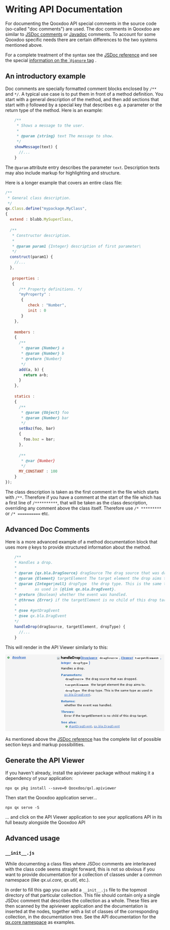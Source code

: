 # Writing API Documentation

For documenting the Qooxdoo API special comments in the source code
(so-called "doc comments") are used. The doc comments in Qooxdoo are
similar to [JSDoc comments](https://jsdoc.app/) or [Javadoc](http://docs.oracle.com/javase/7/docs/technotes/tools/solaris/javadoc.html)
        comments. To account for some Qooxdoo specific needs there are
certain differences to the two systems mentioned above.

For a complete treatment of the syntax see the [JSDoc reference](api_jsdoc_ref.md)
        and see the special [information on the \``@ignore` tag](api_jsdoc_at_ignore.md)
       .

## An introductory example

Doc comments are specially formatted comment blocks enclosed by `/**`
and `*/`. A typical use case is to put them in front of a method
definition. You start with a general description of the method, and
then add sections that start with `@` followed by a special key that
describes e.g. a parameter or the return type of the method. Here is
an example:

```javascript
    /**
     * Shows a message to the user.
     *
     * @param {string} text The message to show.
     */
    showMessage(text) {
      //...
    }
```

The `@param` attribute entry describes the parameter `text`.
Description texts may also include markup for highlighting and
structure.

Here is a longer example that covers an entire class file:

```javascript
/**
 * General class description.
 */
qx.Class.define("mypackage.MyClass",
{
  extend : blubb.MySuperClass,

  /**
   * Constructor description.
   *
   * @param param1 {Integer} description of first parameter\
   */
  construct(param1) {
    //...
  },

   properties :
   {
      /** Property definitions. */
      "myProperty" :
       {
          check : "Number",
          init : 0
       }
    },

    members :
    {
      /** 
       * @param {Number} a
       * @param {Number} b
       * @return {Number}
       */
      add(a, b) {
        return a+b;
      }
    },

    statics :
    {
      /** 
       * @param {Object} foo
       * @param {Number} bar
       */
      setBaz(foo, bar)
      {
        foo.baz = bar;
      },

      /**
       * @var {Number}
       */
      MY_CONSTANT : 100
    }
});
```

The class description is taken as the first comment in the file which
starts with `/**`. Therefore if you have a comment at the start of the
file which has a first line of `/**********`, that will be taken as
the class description, overriding any comment above the class itself.
Therefore use `/* *********` or `/* ==========` etc.

## Advanced Doc Comments

Here is a more advanced example of a method documentation block that
uses more `@` keys to provide structured information about the method.

```javascript
    /**
    * Handles a drop.
    *
    * @param {qx.bla.DragSource} dragSource The drag source that was dropped.
    * @param {Element} targetElement The target element the drop aims to.
    * @param {Integer|null} dropType  the drop type. This is the same type
    *        as used in {@link qx.bla.DragEvent}.
    * @return {Boolean} whether the event was handled.
    * @throws {Error} if the targetElement is no child of this drop target.
    *
    * @see #getDragEvent
    * @see qx.bla.DragEvent
    */
    handleDrop(dragSource, targetElement, dropType) {
      //...
    }
```

This will render in the API Viewer similarly to this:

![image](apiviewer_method.png)

As mentioned above the [JSDoc reference](api_jsdoc_ref.md) has the
complete list of possible section keys and markup possibilities.

## Generate the API Viewer

If you haven't already, install the apiviewer package without making
it a dependency of your application: 

```shell script
npx qx pkg install --save=0 Qooxdoo/qxl.apiviewer
```

Then start the Qooxdoo application server...

```shell script
npx qx serve -S
```

... and click on the API Viewer application to see your applications
API in its full beauty alongside the Qooxdoo API

## Advanced usage

### `__init__.js`

While documenting a class files where JSDoc comments are interleaved
with the class code seems straight forward, this is not so obvious if
you want to provide documentation for a collection of classes under a
common namespace (like _qx.ui.core_, _qx.util_, etc.).

In order to fill this gap you can add a `__init__.js` file to the
topmost directory of that particular collection. This file should
contain only a single JSDoc comment that describes the collection as a
whole. These files are then scanned by the apiviewer application and
the documentation is inserted at the nodes, together with a list of
classes of the corresponding collection, in the documentation tree.
See the API documentation for the [qx.core namespace](apps://apiviewer/#qx.core)
        as examples.
